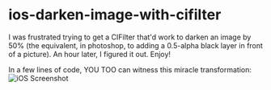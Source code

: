ios-darken-image-with-cifilter
==============================

I was frustrated trying to get a CIFilter that'd work to darken an image by 50% (the equivalent, in photoshop, to adding a 0.5-alpha black layer in front of a picture). An hour later, I figured it out. Enjoy!

In a few lines of code, YOU TOO can witness this miracle transformation:
![iOS Screenshot](http://f.cl.ly/items/1S2q102q3d2G41232q3V/iOS%20Simulator%20Screen%20shot%20Apr%203,%202013%2011.58.28%20AM.png)
